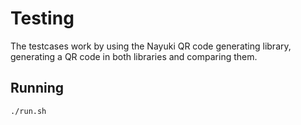 Testing
=======

The testcases work by using the Nayuki QR code generating library, generating a QR code
in both libraries and comparing them.

Running
-------

```
./run.sh
```

